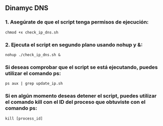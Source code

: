 ## Dinamyc DNS

### 1. Asegúrate de que el script tenga permisos de ejecución:
    chmod +x check_ip_dns.sh

### 2. Ejecuta el script en segundo plano usando nohup y &:
    nohup ./check_ip_dns.sh &


### Si deseas comprobar que el script se está ejecutando, puedes utilizar el comando ps:
    ps aux | grep update_ip.sh

### Si en algún momento deseas detener el script, puedes utilizar el comando kill con el ID del proceso que obtuviste con el comando ps:
    kill [process_id]

